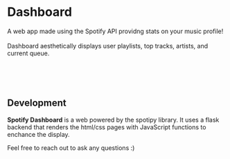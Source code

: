 # Dashboard 
A web app made using the Spotify API providng stats on your music profile! 
<br><br>
Dashboard aesthetically displays user playlists, top tracks, artists, and current queue.

<br><br><br>

## Development
**Spotify Dashboard** is a web powered by the spotipy library. It uses a flask backend that renders the html/css pages with JavaScript functions to enchance the display. 

Feel free to reach out to ask any questions :)

